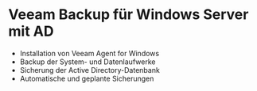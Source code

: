 # Veeam Backup für Windows Server mit AD

- Installation von Veeam Agent for Windows
- Backup der System- und Datenlaufwerke
- Sicherung der Active Directory-Datenbank
- Automatische und geplante Sicherungen
